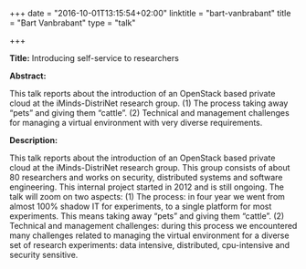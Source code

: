 +++
date = "2016-10-01T13:15:54+02:00"
linktitle = "bart-vanbrabant"
title = "Bart Vanbrabant"
type = "talk"

+++

<div class="span-15  ">
  <div class="span-15  last ">
  <p><strong>Title:</strong>
Introducing self-service to researchers
</p>

<p><strong>Abstract:</strong></p>
<p>
This talk reports about the introduction of an OpenStack based private cloud at the iMinds-DistriNet research group. (1) The process taking away “pets” and giving them “cattle”. (2) Technical and management challenges for managing a virtual environment with very diverse requirements.
</p>

<p><strong>Description:</strong></p>
<p>
This talk reports about the introduction of an OpenStack based private cloud at the iMinds-DistriNet research group. This group consists of about 80 researchers and works on security, distributed systems and software engineering. This internal project started in 2012 and is still ongoing. The talk will zoom on two aspects: (1) The process: in four year we went from almost 100% shadow IT for experiments, to a single platform for most experiments. This means taking away “pets” and giving them “cattle”. (2) Technical and management challenges: during this process we encountered many challenges related to managing the virtual environment for a diverse set of research experiments: data intensive, distributed, cpu-intensive and security sensitive.
</p>


  </div>
</div>

